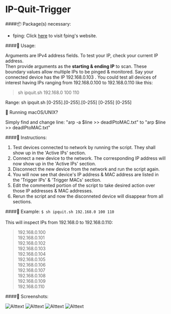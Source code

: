 # IP-Quit-Trigger

####:package: Package(s) necessary:

* fping: Click [here](http://fping.org) to visit fping's website.

####:wrench: Usage:

Arguments are IPv4 address fields. To test your IP, check your current IP address.</br>
Then provide arguments as the **starting & ending IP** to scan. These boundary values allow multiple IPs to be pinged & monitored. Say your connected device has the IP 192.168.0.103 . You could test all devices of interest having IPs ranging from 192.168.0.100 to 192.168.0.110 like this:</br>

>sh ipquit.sh 192.168.0 100 110</br>

Range: sh ipquit.sh [0-255].[0-255].[0-255] [0-255] [0-255]

 Running macOS/UNIX?

Simply find and change line: "arp -a $line >> deadIPtoMAC.txt" to "arp $line >> deadIPtoMAC.txt"

####:scroll: Instructions: 

1. Test devices connected to network by running the script. They shall show up in the 'Active IPs' section.
2. Connect a new device to the network. The corresponding IP address will now show up in the 'Active IPs' section.
3. Disconnect the new device from the network and run the script again.
4. You will now see that device's IP address & MAC address are listed in the 'Trigger IPs' & 'Trigger MACs' section.
5. Edit the commented portion of the script to take desired  action over those IP addresses & MAC addresses.
6. Rerun the script and now the disconneted device will disappear from all sections.

####:triangular_flag_on_post: Example:
```$ sh ipquit.sh 192.168.0 100 110```</br></br>
This will inspect IPs from 192.168.0 to 192.168.0.110:</br>
>192.168.0.100</br>
192.168.0.101</br>
192.168.0.102</br>
192.168.0.103</br>
192.168.0.104</br>
192.168.0.105</br>
192.168.0.106</br>
192.168.0.107</br>
192.168.0.108</br>
192.168.0.109</br>
192.168.0.110

####:mag_right: Screenshots:

![Alttext](https://github.com/shubhamk008/IP-Quit-Trigger/raw/master/Screenshots/1.png "Screen 1")
![Alttext](https://github.com/shubhamk008/IP-Quit-Trigger/raw/master/Screenshots/2.png "Screen 2")
![Alttext](https://github.com/shubhamk008/IP-Quit-Trigger/raw/master/Screenshots/3.png "Screen 3")
![Alttext](https://github.com/shubhamk008/IP-Quit-Trigger/raw/master/Screenshots/4.png "Screen 4")
